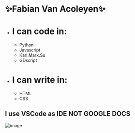 # ✨Fabian Van Acoleyen✨
- # I can code in:
  - Python
  - Javascript
  - Karl.Marx.Su
  - GDscript
- # I can write in:
  - HTML
  - CSS

## I use VSCode as IDE NOT GOOGLE DOCS

![image](https://github.com/fabianvanacoleyen/fabianvanacoleyen/assets/167882640/bd32c4fa-9134-47b7-a054-e289e999e35c)


<!---
fabianvanacoleyen/fabianvanacoleyen is a ✨ special ✨ repository because its `README.md` (this file) appears on your GitHub profile.
You can click the Preview link to take a look at your changes.
--->
